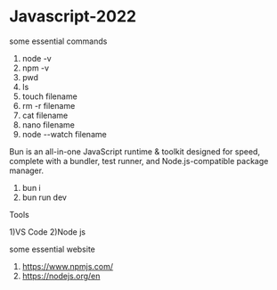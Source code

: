 # Javascript-2022

some essential commands

1) node -v
2) npm -v
3) pwd
4) ls
5) touch filename
6) rm -r filename
7) cat filename
8) nano filename
9) node --watch filename


Bun is an all-in-one JavaScript runtime & toolkit designed for speed, complete with a bundler, test runner, and Node.js-compatible package manager.

1) bun i
2) bun run dev

Tools 

1)VS Code
2)Node js

some essential website
1) https://www.npmjs.com/
2) https://nodejs.org/en
   

